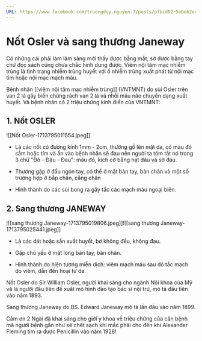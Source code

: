 ```yaml
---
URL: https://www.facebook.com/truongduy.nguyen.7/posts/pfbid02r5o6mb2o4JfBkHz9JcjPw2rHBdgTnr5g6xLe66sqidVgDN6BbHnuWhut9bMNdA8el
---
```

# Nốt Osler và sang thương Janeway

Có những cái phải làm lâm sàng mới thấy được bằng mắt, sờ được bằng tay chứ đọc sách cũng chưa chắc hình dung được. Viêm nội tâm mạc nhiễm trùng là tình trạng nhiễm trùng huyết với ổ nhiễm trùng xuất phát từ nội mạc tim hoặc nội mạc mạch máu.

Bệnh nhân [[viêm nội tâm mạc nhiễm trùng]] (VNTMNT) do sùi Osler trên van 2 lá gây biến chứng rách van 2 lá và nhồi máu não chuyển dạng xuất huyết. Và bệnh nhân có 2 triệu chứng kinh điển của VNTMNT:

## 1. Nốt OSLER

![[Nốt Osler-1713795011554.jpeg]]

- Là các nốt có đường kính 1mm - 2cm, thường gồ lên mặt da, có màu đỏ sẫm hoặc tím và ấn vào bệnh nhân sẽ đau nên người ta tóm tắt nó trong 3 chữ "Đỏ - Đậu - Đau": màu đỏ, kích cỡ bằng hạt đâu và sờ đau.

- Thường gặp ở đầu ngón tay, có thể ở mặt bàn tay, bàn chân và một số trường hợp ở bắp chân, cẳng chân

- Hình thành do các sùi bong ra gây tắc các mạch máu ngoại biên.

## 2. Sang thương JANEWAY

![[sang thương Janeway-1713795019806.jpeg]]![[sang thương Janeway-1713795025441.jpeg]]

- Là các dát hoặc sẩn xuất huyết, bờ không đều, không đau.

- Gặp chủ yếu ở mặt lòng bàn tay, bàn chân.

- Hình thành do hiện tượng miễn dịch: viêm mạch máu sau đó tắc mạch do viêm, dẫn đến hoại tử da.

Nốt Osler do Sir William Osler, người khai sáng cho ngành Nội khoa của Mỹ và là người đầu tiên đề xuất mô hình đào tạo bác sĩ nội trú, mô tả đầu tiên vào năm 1893.

Sang thương Janeway do BS. Edward Janeway mô tả lần đầu vào năm 1899.

Cảm ơn 2 Ngài đã khai sáng cho giới y khoa về triệu chứng của căn bệnh mà người bệnh gần như sẽ chết sạch khi mắc phải cho đến khi Alexander Fleming tìm ra được Penicillin vào năm 1928!
